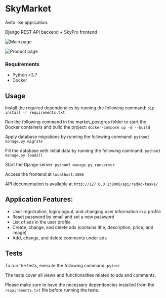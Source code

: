 # SkyMarket

Avito like application.

Django REST API backend + SkyPro frontend

![Main page](https://habrastorage.org/webt/mt/0z/8y/mt0z8y5rpla6zylgwmnufftembw.jpeg)

![Product page](https://habrastorage.org/webt/s1/dw/ne/s1dwne1vipg9koaq-n82lywzciy.jpeg)


### Requirements
* Python >3.7
* Docker

## Usage

Install the required dependencies by running the following command: `pip install -r requirements.txt`

Run the following command in the market_postgres folder to start the Docker containers and build the project:
`docker-compose up -d --build`

Apply database migrations by running the following command: `python3 manage.py migrate`

Fill the database with initial data by running the following command: `python3 manage.py loadall`

Start the Django server: `python3 manage.py runserver`

Access the frontend at `localhost:3000`

API documentation is available at `http://127.0.0.1:8000/api/redoc-tasks/`

## Application Features:
- User registration, login/logout, and changing user information in a profile
- Reset password by email and set a new password
- List of ads in the user profile
- Create, change, and delete ads (contains title, description, price, and image)
- Add, change, and delete comments under ads

## Tests
To run the tests, execute the following command: `pytest`

The tests cover all views and functionalities related to ads and comments.

Please make sure to have the necessary dependencies installed from the `requirements.txt` file before running the tests.